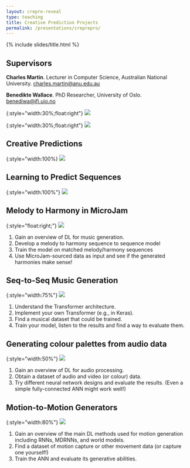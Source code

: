```yaml
---
layout: crepre-reveal
type: teaching
title: Creative Prediction Projects
permalink: /presentations/creprepro/
---
```


{% include slides/title.html %}

## Supervisors

**Charles Martin**. Lecturer in Computer Science, Australian
National University. charles.martin@anu.edu.au



**Benedikte Wallace**. PhD Researcher, University of Oslo.
benediwa@ifi.uio.no

{:style="width:30%;float:right"}
![]({{site.baseurl}}/assets/people/charlesmartin.jpg)

{:style="width:30%;float:right"}
![]({{site.baseurl}}/assets/people/benediktewallace.jpg)





## Creative Predictions

{:style="width:100%}
![]({{site.baseurl}}/assets/creative-prediction-image.png)


## Learning to Predict Sequences

{:style="width:100%"}
![]({{site.baseurl}}/assets/sequence-learning.png)


## Melody to Harmony in MicroJam

{:style="float:right;"}
![]({{site.baseurl}}/assets/robojam-interaction.png)

1. Gain an overview of DL for music generation.
2. Develop a melody to harmony sequence to sequence model
3. Train the model on matched melody/harmony sequences 
4. Use MicroJam-sourced data as input and see if the generated harmonies make sense!


## Seq-to-Seq Music Generation

{:style="width:75%"}
![](https://magenta.tensorflow.org/assets/music_transformer/motifs_shaded_boxes.png)

1. Understand the Transformer architecture.
2. Implement your own Transformer (e.g., in Keras).
3. Find a musical dataset that could be trained.
4. Train your model, listen to the results and find a way to evaluate them.


## Generating colour palettes from audio data

{:style="width:50%"}
![]({{site.baseurl}}/assets/nainoa-shizuru-NcdG9mK3PBY-unsplash.jpg)

1. Gain an overview of DL for audio processing.
2. Obtain a dataset of audio and video (or colour) data.
3. Try different neural network designs and evaluate the results. (Even a simple fully-connected ANN might work well!)


## Motion-to-Motion Generators

{:style="width:80%"}
![]({{site.baseurl}}/assets/motion-to-motion.png)

1. Gain an overview of the main DL methods used for motion generation including RNNs, MDRNNs, and world models.
2. Find a dataset of motion capture or other movement data (or capture one yourself!)
3. Train the ANN and evaluate its generative abilities.

